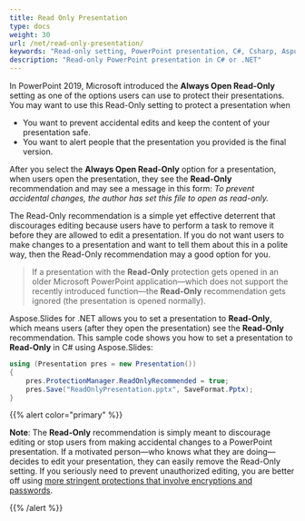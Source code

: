 ```yaml
---
title: Read Only Presentation
type: docs
weight: 30
url: /net/read-only-presentation/
keywords: "Read-only setting, PowerPoint presentation, C#, Csharp, Aspose.Slides for .NET"
description: "Read-only PowerPoint presentation in C# or .NET"
---
```


In PowerPoint 2019, Microsoft introduced the **Always Open Read-Only** setting as one of the options users can use to protect their presentations. You may want to use this Read-Only setting to protect a presentation when

- You want to prevent accidental edits and keep the content of your presentation safe. 
- You want to alert people that the presentation you provided is the final version. 

After you select the **Always Open Read-Only** option for a presentation, when users open the presentation, they see the **Read-Only** recommendation and may see a message in this form: *To prevent accidental changes, the author has set this file to open as read-only.*

The Read-Only recommendation is a simple yet effective deterrent that discourages editing because users have to perform a task to remove it before they are allowed to edit a presentation. If you do not want users to make changes to a presentation and want to tell them about this in a polite way, then the Read-Only recommendation may a good option for you. 

> If a presentation with the **Read-Only** protection gets opened in an older Microsoft PowerPoint application—which does not support the recently introduced function—the **Read-Only** recommendation gets ignored (the presentation is opened normally).

Aspose.Slides for .NET allows you to set a presentation to **Read-Only**, which means users (after they open the presentation) see the **Read-Only** recommendation. This sample code shows you how to set a presentation to **Read-Only** in C# using Aspose.Slides:

```c#
using (Presentation pres = new Presentation())
{
    pres.ProtectionManager.ReadOnlyRecommended = true;
    pres.Save("ReadOnlyPresentation.pptx", SaveFormat.Pptx);
}
```

{{% alert color="primary" %}} 

**Note**: The **Read-Only** recommendation is simply meant to discourage editing or stop users from making accidental changes to a PowerPoint presentation. If a motivated person—who knows what they are doing—decides to edit your presentation, they can easily remove the Read-Only setting. If you seriously need to prevent unauthorized editing, you are better off using [more stringent protections that involve encryptions and passwords](https://docs.aspose.com/slides/net/password-protected-presentation/). 

{{% /alert %}} 